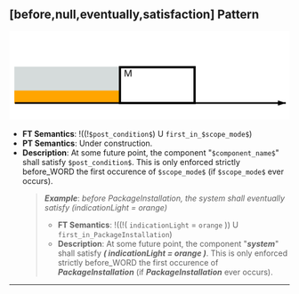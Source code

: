 ## [before,null,eventually,satisfaction] Pattern
![[before,null,eventually,satisfaction] Pattern](../../../_media/user-interface/examples/svgDiagrams/before_null_eventually_satisfaction.svg "[before,null,eventually,satisfaction] Pattern")
 * **FT Semantics**: !((!`$post_condition$`) U `first_in_$scope_mode$`)
 * **PT Semantics**: Under construction.
 * **Description**: At some future point, the component "`$component_name$`" shall satisfy `$post_condition$`. This is only enforced strictly before_WORD the first occurence of `$scope_mode$` (if `$scope_mode$` ever occurs).
   > **_Example_**: _before PackageInstallation,  the system shall eventually satisfy (indicationLight = orange)_   
   >  * **FT Semantics**: !((!( `indicationLight` = `orange` )) U `first_in_PackageInstallation`)
   >  * **Description**: At some future point, the component "**_system_**" shall satisfy **_( indicationLight = orange )_**. This is only enforced strictly before_WORD the first occurence of **_PackageInstallation_** (if **_PackageInstallation_** ever occurs).
***
